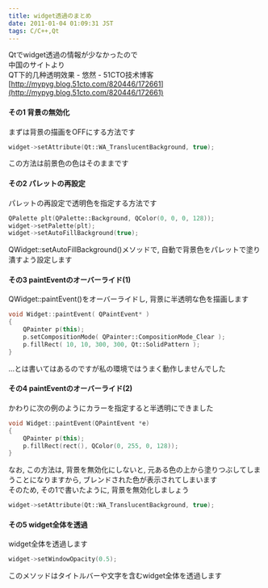 ```yaml
---
title: widget透過のまとめ
date: 2011-01-04 01:09:31 JST
tags: C/C++,Qt
---
```


Qtでwidget透過の情報が少なかったので  
中国のサイトより  
QT下的几种透明效果 - 悠然 - 51CTO技术博客  
[http://mypyg.blog.51cto.com/820446/172661](http://mypyg.blog.51cto.com/820446/172661)

#### その1 背景の無効化

まずは背景の描画をOFFにする方法です

```cpp
widget->setAttribute(Qt::WA_TranslucentBackground, true);
```

この方法は前景色の色はそのままです



#### その2 パレットの再設定

パレットの再設定で透明色を指定する方法です

```cpp
QPalette plt(QPalette::Background, QColor(0, 0, 0, 128));
widget->setPalette(plt);
widget->setAutoFillBackground(true);
```

QWidget::setAutoFillBackground()メソッドで, 自動で背景色をパレットで塗り潰すよう設定します

  


#### その3 paintEventのオーバーライド(1)

QWidget::paintEvent()をオーバーライドし, 背景に半透明な色を描画します

```cpp
void Widget::paintEvent( QPaintEvent* )
{
    QPainter p(this);
    p.setCompositionMode( QPainter::CompositionMode_Clear );
    p.fillRect( 10, 10, 300, 300, Qt::SolidPattern );
}
```

...とは書いてはあるのですが私の環境ではうまく動作しませんでした



#### その4 paintEventのオーバーライド(2)

かわりに次の例のようにカラーを指定すると半透明にできました

```cpp
void Widget::paintEvent(QPaintEvent *e)
{
    QPainter p(this);
    p.fillRect(rect(), QColor(0, 255, 0, 128));
}
```

なお, この方法は, 背景を無効化にしないと, 元ある色の上から塗りつぶしてしまうことになりますから, ブレンドされた色が表示されてしまいます  
そのため, その1で書いたように, 背景を無効化しましょう

```cpp
widget->setAttribute(Qt::WA_TranslucentBackground, true);
```

#### その5 widget全体を透過

widget全体を透過します

```cpp
widget->setWindowOpacity(0.5);
```

このメソッドはタイトルバーや文字を含むwidget全体を透過します

